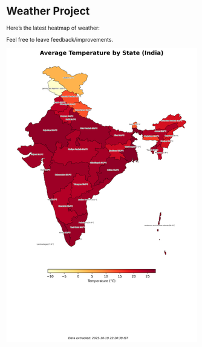 # Weather Project

Here’s the latest heatmap of weather:

Feel free to leave feedback/improvements.

![India Heatmap](docs/assets/india_heatmap.png?v=F516E1)
